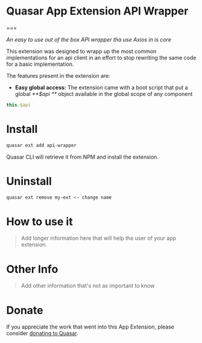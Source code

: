 # Quasar App Extension  **API Wrapper**
===

_An easy to use out of the box API wrapper tha use Axios  in is core_

This extension was designed to wrapp up the most common implementations for an api client in an effort to stop rewriting the same code for a basic implementation.

The features present in the extension are:
- **Easy global access:** The extension came with a boot script that put a global _**$api **_ object available in the global scope of any component
```javascript
this.$api
```

# Install
```bash
quasar ext add api-wrapper
```
Quasar CLI will retrieve it from NPM and install the extension.

# Uninstall
```bash
quasar ext remove my-ext <- change name
```

# How to use it
> Add longer information here that will help the user of your app extension.

# Other Info
> Add other information that's not as important to know

# Donate
If you appreciate the work that went into this App Extension, please consider [donating to Quasar](https://donate.quasar.dev).
